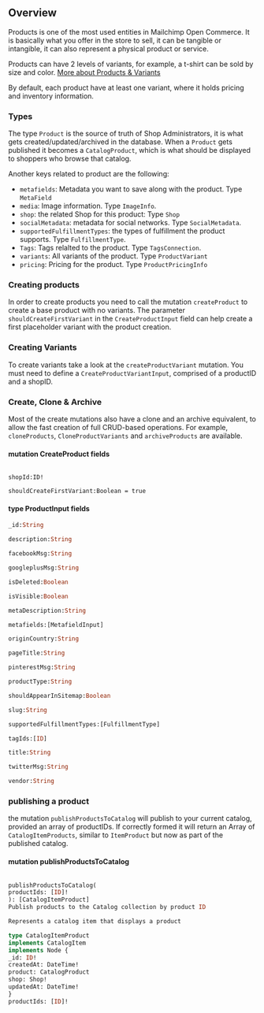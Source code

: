 ## Overview 
Products is one of the most used entities in Mailchimp Open Commerce. It is basically what you offer in the store to sell, it can be tangible or intangible, it can also represent a physical product or service.

Products can have 2 levels of variants, for example, a t-shirt can be sold by size and color. [More about Products & Variants](https://github.com/reactioncommerce/reaction-docs/blob/trunk/public-docs/concepts-products.md)

By default, each product have at least one variant, where it holds pricing and inventory information.
### Types

The type `Product` is  the source of truth of Shop Administrators, it is what gets created/updated/archived in the database. When a `Product` gets published it becomes a `CatalogProduct`, which is what should be displayed to shoppers who browse that catalog.

Another keys related to product are the following:
- `metafields`: Metadata you want to save along with the product. Type `MetaField`
-  `media`: Image information. Type `ImageInfo`.
-  `shop`: the related Shop for this product: Type `Shop`
-  `socialMetadata`: metadata for social networks. Type `SocialMetadata`.
-  `supportedFulfillmentTypes`: the types of fulfillment the product supports. Type `FulfillmentType`.
-  `Tags`: Tags relalted to the product. Type `TagsConnection`.
-  `variants`: All variants of the product. Type `ProductVariant`
-  `pricing`: Pricing for the product. Type `ProductPricingInfo`

### Creating products

In order to create products you need to call the mutation `createProduct` to create a base product with no variants. The parameter `shouldCreateFirstVariant` in the `CreateProductInput` field can help create a first placeholder variant with the product creation.

### Creating Variants

To create variants take a look at the `createProductVariant` mutation. You must need to define a `CreateProductVariantInput`, comprised of a productID and a shopID.

### Create, Clone & Archive

Most of the create mutations also have a clone and an archive equivalent, to allow the fast creation of full CRUD-based operations. For example, `cloneProducts`,  `CloneProductVariants` and `archiveProducts` are available.


#### mutation CreateProduct fields

```product:ProductInput

shopId:ID!

shouldCreateFirstVariant:Boolean = true
```

#### type ProductInput fields 
```graphql 
_id:String

description:String

facebookMsg:String

googleplusMsg:String

isDeleted:Boolean

isVisible:Boolean

metaDescription:String

metafields:[MetafieldInput]

originCountry:String

pageTitle:String

pinterestMsg:String

productType:String

shouldAppearInSitemap:Boolean

slug:String

supportedFulfillmentTypes:[FulfillmentType]

tagIds:[ID]

title:String

twitterMsg:String

vendor:String

```

### publishing a product

the mutation `publishProductsToCatalog` will publish to your current catalog, provided an array of productIDs. If correctly formed it will return an Array of `CatalogItemProducts`, similar to `ItemProduct` but now as part of the published catalog.

#### mutation publishProductsToCatalog

```graphql

publishProductsToCatalog(
productIds: [ID]!
): [CatalogItemProduct]
Publish products to the Catalog collection by product ID

Represents a catalog item that displays a product

type CatalogItemProduct
implements CatalogItem
implements Node {
_id: ID!
createdAt: DateTime!
product: CatalogProduct
shop: Shop!
updatedAt: DateTime!
}
productIds: [ID]!
```